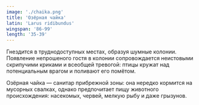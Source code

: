 ```yaml
---
image: './chaika.png'
title: 'Озёрная чайка'
latin: 'Larus ridibundus'
wingspan: '86-99'
length: '35-39'
---
```


Гнездится в труднодоступных местах, образуя шумные колонии. Появление непрошеного гостя в колонии сопровождается неистовыми скрипучими криками и всеобщей тревогой: птицы кружат над потенциальным врагом и поливают его помётом.

Озёрная чайка — санитар прибрежной зоны: она нередко кормится на мусорных свалках, однако предпочитает пищу животного происхождения: насекомых, червей, мелкую рыбу и даже грызунов.
